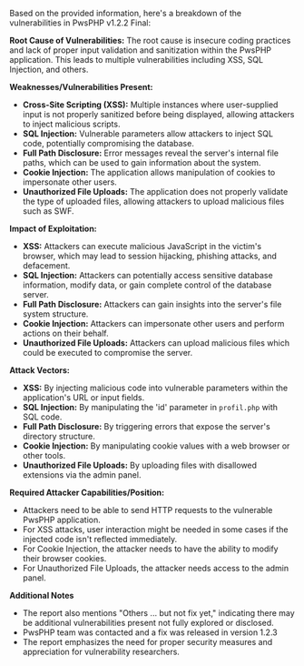 Based on the provided information, here's a breakdown of the vulnerabilities in PwsPHP v1.2.2 Final:

**Root Cause of Vulnerabilities:**
The root cause is insecure coding practices and lack of proper input validation and sanitization within the PwsPHP application. This leads to multiple vulnerabilities including XSS, SQL Injection, and others.

**Weaknesses/Vulnerabilities Present:**
*   **Cross-Site Scripting (XSS):** Multiple instances where user-supplied input is not properly sanitized before being displayed, allowing attackers to inject malicious scripts.
*   **SQL Injection:** Vulnerable parameters allow attackers to inject SQL code, potentially compromising the database.
*   **Full Path Disclosure:** Error messages reveal the server's internal file paths, which can be used to gain information about the system.
*   **Cookie Injection:** The application allows manipulation of cookies to impersonate other users.
*   **Unauthorized File Uploads:** The application does not properly validate the type of uploaded files, allowing attackers to upload malicious files such as SWF.

**Impact of Exploitation:**
*   **XSS:** Attackers can execute malicious JavaScript in the victim's browser, which may lead to session hijacking, phishing attacks, and defacement.
*   **SQL Injection:** Attackers can potentially access sensitive database information, modify data, or gain complete control of the database server.
*   **Full Path Disclosure:** Attackers can gain insights into the server's file system structure.
*   **Cookie Injection:** Attackers can impersonate other users and perform actions on their behalf.
*   **Unauthorized File Uploads:** Attackers can upload malicious files which could be executed to compromise the server.

**Attack Vectors:**
*   **XSS:** By injecting malicious code into vulnerable parameters within the application's URL or input fields.
*   **SQL Injection:** By manipulating the 'id' parameter in `profil.php` with SQL code.
*   **Full Path Disclosure:** By triggering errors that expose the server's directory structure.
*   **Cookie Injection:** By manipulating cookie values with a web browser or other tools.
*   **Unauthorized File Uploads:** By uploading files with disallowed extensions via the admin panel.

**Required Attacker Capabilities/Position:**
*   Attackers need to be able to send HTTP requests to the vulnerable PwsPHP application.
*   For XSS attacks, user interaction might be needed in some cases if the injected code isn't reflected immediately.
*   For Cookie Injection, the attacker needs to have the ability to modify their browser cookies.
*   For Unauthorized File Uploads, the attacker needs access to the admin panel.

**Additional Notes**
* The report also mentions "Others ... but not fix yet," indicating there may be additional vulnerabilities present not fully explored or disclosed.
* PwsPHP team was contacted and a fix was released in version 1.2.3
* The report emphasizes the need for proper security measures and appreciation for vulnerability researchers.